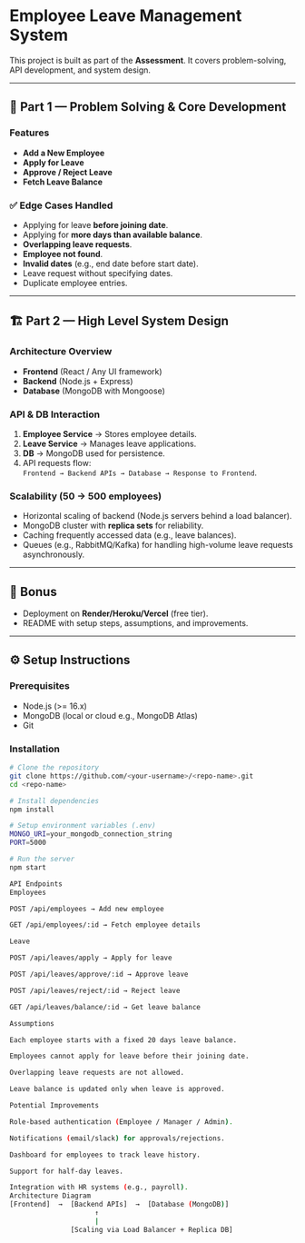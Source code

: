 # Employee Leave Management System

This project is built as part of the **Assessment**. It covers problem-solving, API development, and system design.  

---

## 🚀 Part 1 — Problem Solving & Core Development

### Features
- **Add a New Employee**
- **Apply for Leave**
- **Approve / Reject Leave**
- **Fetch Leave Balance**

### ✅ Edge Cases Handled
- Applying for leave **before joining date**.
- Applying for **more days than available balance**.
- **Overlapping leave requests**.
- **Employee not found**.
- **Invalid dates** (e.g., end date before start date).
- Leave request without specifying dates.
- Duplicate employee entries.

---

## 🏗️ Part 2 — High Level System Design

### Architecture Overview
- **Frontend** (React / Any UI framework)  
- **Backend** (Node.js + Express)  
- **Database** (MongoDB with Mongoose)  

### API & DB Interaction
1. **Employee Service** → Stores employee details.  
2. **Leave Service** → Manages leave applications.  
3. **DB** → MongoDB used for persistence.  
4. API requests flow:  
   `Frontend → Backend APIs → Database → Response to Frontend`.

### Scalability (50 → 500 employees)
- Horizontal scaling of backend (Node.js servers behind a load balancer).
- MongoDB cluster with **replica sets** for reliability.  
- Caching frequently accessed data (e.g., leave balances).  
- Queues (e.g., RabbitMQ/Kafka) for handling high-volume leave requests asynchronously.  

---

## 🎁 Bonus
- Deployment on **Render/Heroku/Vercel** (free tier).  
- README with setup steps, assumptions, and improvements.  

---

## ⚙️ Setup Instructions

### Prerequisites
- Node.js (>= 16.x)
- MongoDB (local or cloud e.g., MongoDB Atlas)
- Git

### Installation
```bash
# Clone the repository
git clone https://github.com/<your-username>/<repo-name>.git
cd <repo-name>

# Install dependencies
npm install

# Setup environment variables (.env)
MONGO_URI=your_mongodb_connection_string
PORT=5000

# Run the server
npm start

API Endpoints
Employees

POST /api/employees → Add new employee

GET /api/employees/:id → Fetch employee details

Leave

POST /api/leaves/apply → Apply for leave

POST /api/leaves/approve/:id → Approve leave

POST /api/leaves/reject/:id → Reject leave

GET /api/leaves/balance/:id → Get leave balance

Assumptions

Each employee starts with a fixed 20 days leave balance.

Employees cannot apply for leave before their joining date.

Overlapping leave requests are not allowed.

Leave balance is updated only when leave is approved.

Potential Improvements

Role-based authentication (Employee / Manager / Admin).

Notifications (email/slack) for approvals/rejections.

Dashboard for employees to track leave history.

Support for half-day leaves.

Integration with HR systems (e.g., payroll).
Architecture Diagram
[Frontend]  →  [Backend APIs]  →  [Database (MongoDB)]
                     ↑
                     |
               [Scaling via Load Balancer + Replica DB]

